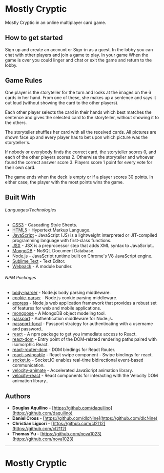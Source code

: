 # Mostly Cryptic

Mostly Cryptic in an online multiplayer card game. 

## How to get started
Sign up and create an account or Sign-in as a guest. 
In the lobby you can chat with other players and join a game to play.
In your game 
When the game is over you could linger and chat or exit the game and return to the lobby. 

## Game Rules

One player is the storyteller for the turn and looks at the images on the 6 cards in her hand. From one of these, she makes up a sentence and says it out loud (without showing the card to the other players).

Each other player selects the card in their hands which best matches the sentence and gives the selected card to the storyteller, without showing it to the others.

The storyteller shuffles her card with all the received cards. All pictures are shown face up and every player has to bet upon which picture was the storyteller's.

If nobody or everybody finds the correct card, the storyteller scores 0, and each of the other players scores 2. Otherwise the storyteller and whoever found the correct answer score 3. Players score 1 point for every vote for their own card.

The game ends when the deck is empty or if a player scores 30 points. In either case, the player with the most points wins the game.

## Built With

###### Languages/Technologies

* [CSS3](https://www.w3.org/Style/CSS/) - Cascading Style Sheets.
* [HTML5](https://www.w3.org/TR/html5/) - Hypertext Markup Language.
* [JavaScript](https://developer.mozilla.org/en-US/docs/Web/JavaScript) - JavaScript (JS) is a lightweight interpreted or JIT-compiled programming language with first-class functions.
* [JSX](https://jsx.github.io/) - JSX is a preprocessor step that adds XML syntax to JavaScript..
* [MongoDB](https://www.mongodb.com/) - NoSQL Document Database.
* [Node.js](https://nodejs.org) - JavaScript runtime built on Chrome's V8 JavaScript engine.
* [Sublime Text](https://www.sublimetext.com/) - Text Editor.
* [Webpack](https://www.npmjs.com/package/webpack) - A module bundler.

###### NPM Packages

* [body-parser](https://www.npmjs.com/package/body-parser) - Node.js body parsing middleware.
* [cookie-parser](https://www.npmjs.com/package/cookie-parser) - Node.js cookie parsing middleware.
* [express](https://www.npmjs.com/package/express) - Node.js web application framework that provides a robust set of features for web and mobile applications.
* [mongoose](https://www.npmjs.com/package/mongoose) - A MongoDB object modeling tool.
* [passport](https://www.npmjs.com/package/passport) - Authentication middleware for Node.js.
* [passport-local](https://www.npmjs.com/package/passport-local) - Passport strategy for authenticating with a username and password..
* [react](https://www.npmjs.com/package/react) -  A npm package to get you immediate access to React.
* [react-dom](https://www.npmjs.com/package/react-dom)	-  Entry point of the DOM-related rendering paths paired with isomorphic React.
* [react-router-dom](https://www.npmjs.com/package/react-router-dom) - DOM bindings for React Router.
* [react-swipeable](https://www.npmjs.com/package/react-swipeable) - React swipe component - Swipe bindings for react.
* [socket.io](https://www.npmjs.com/package/socket.io) - Socket.IO enables real-time bidirectional event-based communication.
* [velocity-animate](https://www.npmjs.com/package/velocity-animate) - Accelerated JavaScript animation library.
* [velocity-react](https://www.npmjs.com/package/velocity-react) - React components for interacting with the Velocity DOM animation library..


## Authors

* **Douglas Aquilino** - [https://github.com/daquilino](https://github.com/daquilino)
* **Daniel Cross** - [https://github.com/dlcNine](https://github.com/dlcNine)
* **Christian Liguori** - [https://github.com/cl2112](https://github.com/cl2112)
* **Thomas Yu** - [https://github.com/nova1023](https://github.com/nova1023)



------------------------------------------------------------------------------------------------

# Mostly Cryptic

